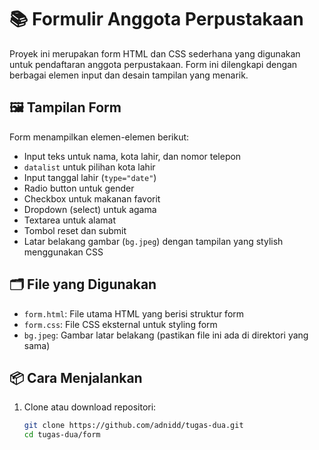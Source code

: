 # 📚 Formulir Anggota Perpustakaan

Proyek ini merupakan form HTML dan CSS sederhana yang digunakan untuk pendaftaran anggota perpustakaan. Form ini dilengkapi dengan berbagai elemen input dan desain tampilan yang menarik.

## 🖼️ Tampilan Form
Form menampilkan elemen-elemen berikut:
- Input teks untuk nama, kota lahir, dan nomor telepon
- `datalist` untuk pilihan kota lahir
- Input tanggal lahir (`type="date"`)
- Radio button untuk gender
- Checkbox untuk makanan favorit
- Dropdown (select) untuk agama
- Textarea untuk alamat
- Tombol reset dan submit
- Latar belakang gambar (`bg.jpeg`) dengan tampilan yang stylish menggunakan CSS

## 🗂️ File yang Digunakan
- `form.html`: File utama HTML yang berisi struktur form
- `form.css`: File CSS eksternal untuk styling form
- `bg.jpeg`: Gambar latar belakang (pastikan file ini ada di direktori yang sama)

## 📦 Cara Menjalankan
1. Clone atau download repositori:
   ```bash
   git clone https://github.com/adnidd/tugas-dua.git
   cd tugas-dua/form
